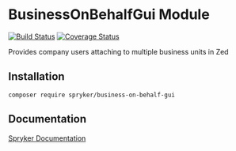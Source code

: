 # BusinessOnBehalfGui Module
[![Build Status](https://travis-ci.org/spryker/business-on-behalf-gui.svg)](https://travis-ci.org/spryker/business-on-behalf-gui)
[![Coverage Status](https://coveralls.io/repos/github/spryker/business-on-behalf-gui/badge.svg)](https://coveralls.io/github/spryker/business-on-behalf-gui)

Provides company users attaching to multiple business units in Zed

## Installation

```
composer require spryker/business-on-behalf-gui
```

## Documentation

[Spryker Documentation](https://academy.spryker.com/developing_with_spryker/module_guide/modules.html)

